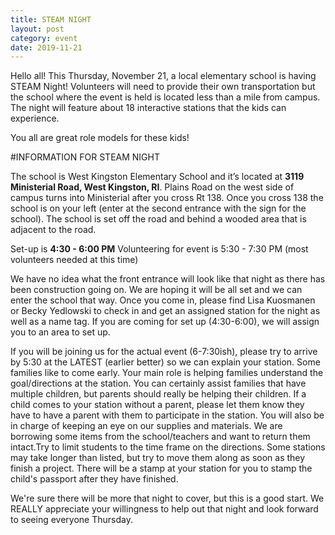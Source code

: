 ```yaml
---
title: STEAM NIGHT
layout: post
category: event
date: 2019-11-21
---
```

Hello all! This Thursday, November 21, a local elementary school is having STEAM Night! Volunteers will need to provide their own
transportation but the school where the event is held is located less than a mile from campus. The night will feature
about 18 interactive stations that the kids can experience.

You all are great role models for these kids!


#INFORMATION FOR STEAM NIGHT

The school is West Kingston Elementary School and it’s located at **3119 Ministerial Road, West Kingston, RI**. Plains Road on the west side of campus turns into Ministerial after you cross Rt 138. Once you cross 138 the school is on your left (enter at the second entrance with the sign for the school). The school is set off the road and behind a wooded area that is adjacent to the road.  

Set-up is **4:30 - 6:00 PM**
Volunteering for event is 5:30 - 7:30 PM (most volunteers needed at this time)

We have no idea what the front entrance will look like that night as there has been construction going on. We are hoping it will be all set and we can enter the school that way.  Once you come in, please find Lisa Kuosmanen or Becky Yedlowski to check in and get an assigned station for the night as well as a name tag.  If you are coming for set up (4:30-6:00), we will assign you to an area to set up.

If you will be joining us for the actual event (6-7:30ish), please try to arrive by 5:30 at the LATEST (earlier better) so we can explain your station. Some families like to come early. Your main role is helping families understand the goal/directions at the station. You can certainly assist families that have multiple children, but parents should really be helping their children. If a child comes to your station without a parent, please let them know they have to have a parent with them to participate in the station. You will also be in charge of keeping an eye on our supplies and materials. We are borrowing some items from the school/teachers and want to return them intact.Try to limit students to the time frame on the directions. Some stations may take longer than listed, but try to move them along as soon as they finish a project. There will be a stamp at your station for you to stamp the child's passport after they have finished.  

We're sure there will be more that night to cover, but this is a good start.  We REALLY appreciate your willingness to help out that night and look forward to seeing everyone Thursday.  



